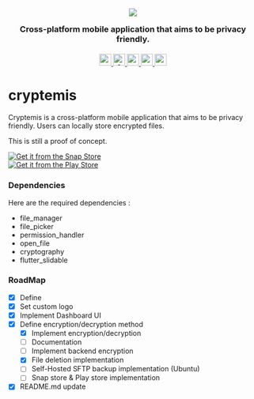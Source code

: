 <h3 align="center">

<p align="center">
<img src="https://i.imgur.com/Pmp0NQd.png" />
</p>

  Cross-platform mobile application that aims to be privacy friendly.<br><br>
  <a href="#">
      <img src="https://img.shields.io/badge/License-GPLv3-blue.svg" alt="cryptemis" height=24 title="cryptemis">
    <img src="https://awesome.re/badge.svg" alt="Awesome" height=24>
    <img src="https://img.shields.io/github/contributors/nzkoxzu/cryptemis.svg?style=plastic&logo=appveyor&logo=appveyor&color=success" alt="cryptemis" height=24>
            <img src="https://img.shields.io/github/forks/nzkoxzu/cryptemis.svg?style=plastic&logo=appveyor&logo=appveyor&color=red" alt="cryptemis" height=24>
    <img src="https://img.shields.io/github/issues/nzkoxzu/cryptemis.svg?style=plastic&logo=appveyor&logo=appveyor&color=orange" alt="cryptemis" height=24>
  </a>

</h3>


# cryptemis



Cryptemis is a cross-platform mobile application that aims to be privacy friendly. Users can locally store encrypted files. 



This is still a proof of concept.

[![Get it from the Snap Store](https://snapcraft.io/static/images/badges/en/snap-store-black.svg)](https://snapcraft.io/cryptemis)  
[![Get it from the Play Store](https://upload.wikimedia.org/wikipedia/commons/7/78/Google_Play_Store_badge_EN.svg)](https://play.google.com/store/apps/details?id=org.nzkoxzu.cryptemis)





### Dependencies

Here are the required dependencies :
- file_manager
- file_picker
- permission_handler
- open_file
- cryptography
- flutter_slidable

### RoadMap

- [x] Define
- [x] Set custom logo
- [x] Implement Dashboard UI
- [x] Define encryption/decryption method
  - [x] Implement encryption/decryption
  - [ ] Documentation
  - [ ] Implement backend encryption
  - [x] File deletion implementation
  - [ ] Self-Hosted SFTP backup implementation (Ubuntu)
  - [ ] Snap store & Play store implementation
- [x] README.md update
